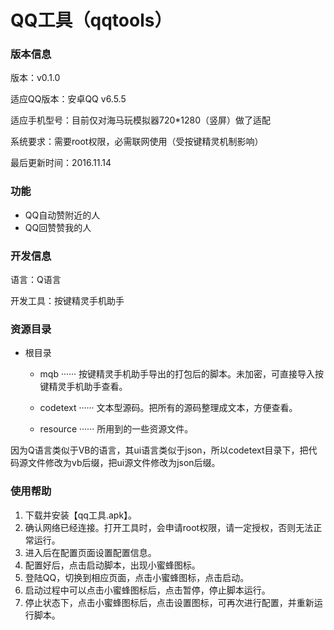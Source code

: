 # QQ工具（qqtools）

### 版本信息

版本：v0.1.0

适应QQ版本：安卓QQ v6.5.5

适应手机型号：目前仅对海马玩模拟器720*1280（竖屏）做了适配

系统要求：需要root权限，必需联网使用（受按键精灵机制影响）

最后更新时间：2016.11.14

### 功能

- QQ自动赞附近的人
- QQ回赞赞我的人

### 开发信息

语言：Q语言

开发工具：按键精灵手机助手

### 资源目录

* 根目录

  * mqb ······ 按键精灵手机助手导出的打包后的脚本。未加密，可直接导入按键精灵手机助手查看。

  * codetext ······ 文本型源码。把所有的源码整理成文本，方便查看。

  * resource ······ 所用到的一些资源文件。

因为Q语言类似于VB的语言，其ui语言类似于json，所以codetext目录下，把代码源文件修改为vb后缀，把ui源文件修改为json后缀。

### 使用帮助

1. 下载并安装【qq工具.apk】。
2. 确认网络已经连接。打开工具时，会申请root权限，请一定授权，否则无法正常运行。
3. 进入后在配置页面设置配置信息。
4. 配置好后，点击启动脚本，出现小蜜蜂图标。
5. 登陆QQ，切换到相应页面，点击小蜜蜂图标，点击启动。
6. 启动过程中可以点击小蜜蜂图标后，点击暂停，停止脚本运行。
7. 停止状态下，点击小蜜蜂图标后，点击设置图标，可再次进行配置，并重新运行脚本。
